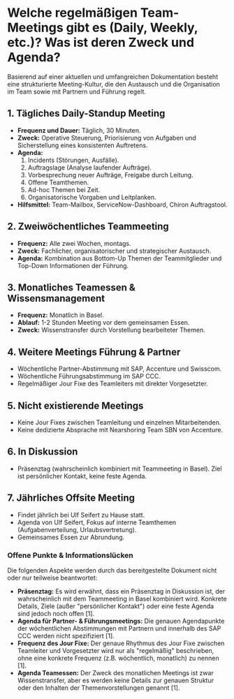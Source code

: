 # Welche regelmäßigen Team-Meetings gibt es (Daily, Weekly, etc.)? Was ist deren Zweck und Agenda?

Basierend auf einer aktuellen und umfangreichen Dokumentation besteht eine strukturierte Meeting-Kultur, die den Austausch und die Organisation im Team sowie mit Partnern und Führung regelt.

## 1. Tägliches Daily-Standup Meeting

- **Frequenz und Dauer:** Täglich, 30 Minuten.
- **Zweck:** Operative Steuerung, Priorisierung von Aufgaben und Sicherstellung eines konsistenten Auftretens.
- **Agenda:**
  1. Incidents (Störungen, Ausfälle).
  2. Auftragslage (Analyse laufender Aufträge).
  3. Vorbesprechung neuer Aufträge, Freigabe durch Leitung.
  4. Offene Teamthemen.
  5. Ad-hoc Themen bei Zeit.
  6. Organisatorische Vorgaben und Leitplanken.
- **Hilfsmittel:** Team-Mailbox, ServiceNow-Dashboard, Chiron Auftragstool.

## 2. Zweiwöchentliches Teammeeting

- **Frequenz:** Alle zwei Wochen, montags.
- **Zweck:** Fachlicher, organisatorischer und strategischer Austausch.
- **Agenda:** Kombination aus Bottom-Up Themen der Teammitglieder und Top-Down Informationen der Führung.

## 3. Monatliches Teamessen & Wissensmanagement

- **Frequenz:** Monatlich in Basel.
- **Ablauf:** 1-2 Stunden Meeting vor dem gemeinsamen Essen.
- **Zweck:** Wissenstransfer durch Vorstellung bearbeiteter Themen.

## 4. Weitere Meetings Führung & Partner

- Wöchentliche Partner-Abstimmung mit SAP, Accenture und Swisscom.
- Wöchentliche Führungsabstimmung im SAP CCC.
- Regelmäßiger Jour Fixe des Teamleiters mit direkter Vorgesetzter.

## 5. Nicht existierende Meetings

- Keine Jour Fixes zwischen Teamleitung und einzelnen Mitarbeitenden.
- Keine dedizierte Absprache mit Nearshoring Team SBN von Accenture.

## 6. In Diskussion

- Präsenztag (wahrscheinlich kombiniert mit Teammeeting in Basel). Ziel ist persönlicher Kontakt, keine feste Agenda.

## 7. Jährliches Offsite Meeting

- Findet jährlich bei Ulf Seifert zu Hause statt.
- Agenda von Ulf Seifert, Fokus auf interne Teamthemen (Aufgabenverteilung, Urlaubsvertretung).
- Gemeinsames Essen zur Abrundung.

### Offene Punkte & Informationslücken

Die folgenden Aspekte werden durch das bereitgestellte Dokument nicht oder nur teilweise beantwortet:

*   **Präsenztag:** Es wird erwähnt, dass ein Präsenztag in Diskussion ist, der wahrscheinlich mit dem Teammeeting in Basel kombiniert wird. Konkrete Details, Ziele (außer "persönlicher Kontakt") oder eine feste Agenda sind jedoch noch offen [1].
*   **Agenda für Partner- & Führungsmeetings:** Die genauen Agendapunkte der wöchentlichen Abstimmungen mit Partnern und innerhalb des SAP CCC werden nicht spezifiziert [1].
*   **Frequenz des Jour Fixe:** Der genaue Rhythmus des Jour Fixe zwischen Teamleiter und Vorgesetzter wird nur als "regelmäßig" beschrieben, ohne eine konkrete Frequenz (z.B. wöchentlich, monatlich) zu nennen [1].
*   **Agenda Teamessen:** Der Zweck des monatlichen Meetings ist zwar Wissenstransfer, aber es werden keine Details zur genauen Struktur oder den Inhalten der Themenvorstellungen genannt [1].